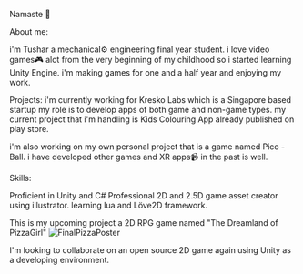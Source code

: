 Namaste 🙏

About me:

i'm Tushar a mechanical⚙️ engineering final year student.
i love video games🎮 alot from the very beginning of my childhood
so i started learning Unity Engine.
i'm making games for one and a half year and enjoying my work.

Projects:
i'm currently working for Kresko Labs which is a Singapore based startup
my role is to develop apps of both game and non-game types.
my current project that i'm handling is Kids Colouring App already published
on play store.

i'm also working on my own personal project that is a game named Pico - Ball.
i have developed other games and XR apps📹 in the past is well.

Skills:

Proficient in Unity and C#
Professional 2D and 2.5D game asset creator using illustrator.
learning lua and Löve2D framework.


This is my upcoming project a 2D RPG game named "The Dreamland of PizzaGirl"
![FinalPizzaPoster](https://user-images.githubusercontent.com/51854903/133062730-4db62829-91ad-4bb3-a5a3-d4491bcb1583.png)

I'm looking to collaborate on an open source 2D game again using Unity as a developing environment.
<!--
**its-tkc/its-tkc** is a ✨ _special_ ✨ repository because its `README.md` (this file) appears on your GitHub profile.

Here are some ideas to get you started:

- 🔭 I’m currently working on ...
- 🌱 I’m currently learning ...
- 👯 I’m looking to collaborate on ...
- 🤔 I’m looking for help with ...
- 💬 Ask me about ...
- 📫 How to reach me: ...
- 😄 Pronouns: ...
- ⚡ Fun fact: ...
-->
